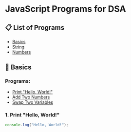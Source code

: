 # JavaScript Programs for DSA

## 📋 List of Programs

- [Basics](#basics)
- [String](#string)
- [Numbers](#numbers)
<!-- - [Arrays](#arrays)
- [Loops](#loops)
- [Recursion](#recursion)
- [Search and Sort](#search-and-sort)
- [Tree](#tree)
- [Graph](#graph)
- [Dynamic Programming](#dynamic-programming)

--- -->

## 🚀 Basics

### Programs:

- [Print "Hello, World!"](#1-print-hello-world)
- [Add Two Numbers](#2-add-two-numbers)
- [Swap Two Variables](#3-swap-two-variables)

### 1. Print "Hello, World!"

```javascript
console.log("Hello, World!");
```
